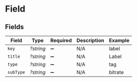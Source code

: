 # Field


## Fields

| Field              | Type               | Required           | Description        | Example            |
| ------------------ | ------------------ | ------------------ | ------------------ | ------------------ |
| `key`              | *?string*          | :heavy_minus_sign: | N/A                | label              |
| `title`            | *?string*          | :heavy_minus_sign: | N/A                | Label              |
| `type`             | *?string*          | :heavy_minus_sign: | N/A                | tag                |
| `subType`          | *?string*          | :heavy_minus_sign: | N/A                | bitrate            |